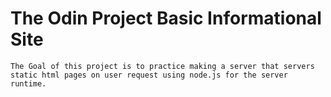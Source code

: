 # The Odin Project Basic Informational Site

    The Goal of this project is to practice making a server that servers static html pages on user request using node.js for the server runtime.
